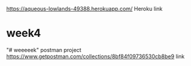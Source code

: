 https://aqueous-lowlands-49388.herokuapp.com/   Heroku link
# week4
"# weeeeek"
postman project   https://www.getpostman.com/collections/8bf84f09736530cb8be9 link
<div class="postman-run-button"
data-postman-action="collection/import"
data-postman-var-1="8bf84f09736530cb8be9"></div>
<script type="text/javascript">
  (function (p,o,s,t,m,a,n) {
    !p[s] && (p[s] = function () { (p[t] || (p[t] = [])).push(arguments); });
    !o.getElementById(s+t) && o.getElementsByTagName("head")[0].appendChild((
      (n = o.createElement("script")),
      (n.id = s+t), (n.async = 1), (n.src = m), n
    ));
  }(window, document, "_pm", "PostmanRunObject", "https://run.pstmn.io/button.js"));
</script>
